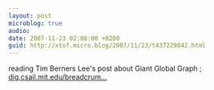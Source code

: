 ```yaml
---
layout: post
microblog: true
audio: 
date: 2007-11-23 02:00:00 +0200
guid: http://xtof.micro.blog/2007/11/23/t437229842.html
---
```

reading Tim Berners Lee's post about Giant Global Graph ; [dig.csail.mit.edu/breadcrum...](http://dig.csail.mit.edu/breadcrumbs/node/215)
